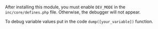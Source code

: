 After installing this module, you must enable `DEV_MODE` in the `inc/core/defines.php` file. Otherwise, the debugger will not appear.

To debug variable values put in the code `dump([your_variable])` function.